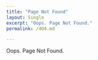 ```yaml
---
title: "Page Not Found"
layout: Single
excerpt: "Oops. Page Not Found."
permalink: /404.md

---
```


Oops. Page Not Found.